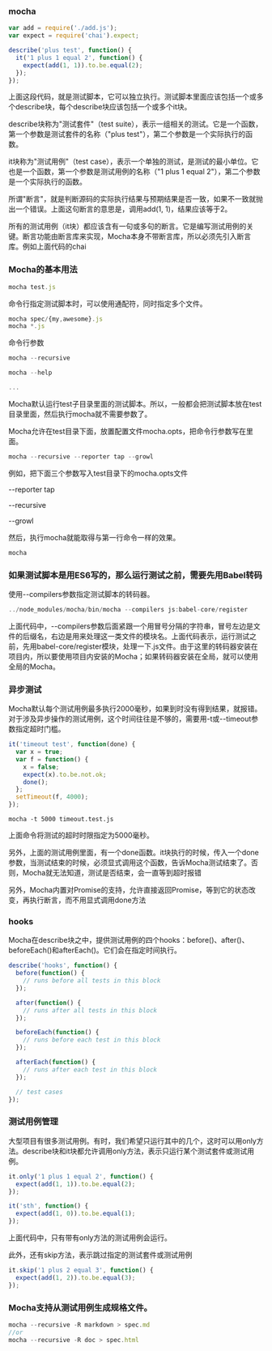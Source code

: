### mocha

```javascript
var add = require('./add.js');
var expect = require('chai').expect;

describe('plus test', function() {
  it('1 plus 1 equal 2', function() {
    expect(add(1, 1)).to.be.equal(2);
  });
});
```

上面这段代码，就是测试脚本，它可以独立执行。测试脚本里面应该包括一个或多个describe块，每个describe块应该包括一个或多个it块。

describe块称为"测试套件"（test suite），表示一组相关的测试。它是一个函数，第一个参数是测试套件的名称（"plus test"），第二个参数是一个实际执行的函数。

it块称为"测试用例"（test case），表示一个单独的测试，是测试的最小单位。它也是一个函数，第一个参数是测试用例的名称（"1 plus 1 equal 2"），第二个参数是一个实际执行的函数。

所谓"断言"，就是判断源码的实际执行结果与预期结果是否一致，如果不一致就抛出一个错误。上面这句断言的意思是，调用add(1, 1)，结果应该等于2。

所有的测试用例（it块）都应该含有一句或多句的断言。它是编写测试用例的关键。断言功能由断言库来实现，Mocha本身不带断言库，所以必须先引入断言库。例如上面代码的chai

### Mocha的基本用法

```javascript
mocha test.js
```

命令行指定测试脚本时，可以使用通配符，同时指定多个文件。
```javascript
mocha spec/{my,awesome}.js
mocha *.js

```
命令行参数

```javascript
mocha --recursive

mocha --help

...

```

Mocha默认运行test子目录里面的测试脚本。所以，一般都会把测试脚本放在test目录里面，然后执行mocha就不需要参数了。

Mocha允许在test目录下面，放置配置文件mocha.opts，把命令行参数写在里面。
```javascript
mocha --recursive --reporter tap --growl
```
例如，把下面三个参数写入test目录下的mocha.opts文件

--reporter tap

--recursive

--growl

然后，执行mocha就能取得与第一行命令一样的效果。

```javascript
mocha
```

### 如果测试脚本是用ES6写的，那么运行测试之前，需要先用Babel转码
使用--compilers参数指定测试脚本的转码器。
```javascript
../node_modules/mocha/bin/mocha --compilers js:babel-core/register
```
上面代码中，--compilers参数后面紧跟一个用冒号分隔的字符串，冒号左边是文件的后缀名，右边是用来处理这一类文件的模块名。上面代码表示，运行测试之前，先用babel-core/register模块，处理一下.js文件。由于这里的转码器安装在项目内，所以要使用项目内安装的Mocha；如果转码器安装在全局，就可以使用全局的Mocha。



### 异步测试

Mocha默认每个测试用例最多执行2000毫秒，如果到时没有得到结果，就报错。对于涉及异步操作的测试用例，这个时间往往是不够的，需要用-t或--timeout参数指定超时门槛。
```javascript
it('timeout test', function(done) {
  var x = true;
  var f = function() {
    x = false;
    expect(x).to.be.not.ok;
    done();
  };
  setTimeout(f, 4000);
});
```
```
mocha -t 5000 timeout.test.js
```

上面命令将测试的超时时限指定为5000毫秒。

另外，上面的测试用例里面，有一个done函数。it块执行的时候，传入一个done参数，当测试结束的时候，必须显式调用这个函数，告诉Mocha测试结束了。否则，Mocha就无法知道，测试是否结束，会一直等到超时报错

另外，Mocha内置对Promise的支持，允许直接返回Promise，等到它的状态改变，再执行断言，而不用显式调用done方法

### hooks
Mocha在describe块之中，提供测试用例的四个hooks：before()、after()、beforeEach()和afterEach()。它们会在指定时间执行。
```javascript
describe('hooks', function() {
  before(function() {
    // runs before all tests in this block
  });

  after(function() {
    // runs after all tests in this block
  });

  beforeEach(function() {
    // runs before each test in this block
  });

  afterEach(function() {
    // runs after each test in this block
  });

  // test cases
});

```

### 测试用例管理
大型项目有很多测试用例。有时，我们希望只运行其中的几个，这时可以用only方法。describe块和it块都允许调用only方法，表示只运行某个测试套件或测试用例。

```javascript
it.only('1 plus 1 equal 2', function() {
  expect(add(1, 1)).to.be.equal(2);
});

it('sth', function() {
  expect(add(1, 0)).to.be.equal(1);
});
```
上面代码中，只有带有only方法的测试用例会运行。

此外，还有skip方法，表示跳过指定的测试套件或测试用例
```javascript
it.skip('1 plus 2 equal 3', function() {
  expect(add(1, 2)).to.be.equal(3);
});
```
### Mocha支持从测试用例生成规格文件。
```javascript
mocha --recursive -R markdown > spec.md
//or
mocha --recursive -R doc > spec.html
```
